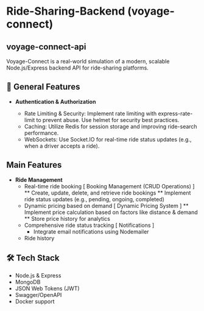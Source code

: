 # Ride-Sharing-Backend (voyage-connect)

## voyage-connect-api

Voyage-Connect is a real-world simulation of a modern, scalable Node.js/Express backend API for ride-sharing platforms.

## 🚀 General Features

- **Authentication & Authorization**

  - Rate Limiting & Security: Implement rate limiting with express-rate-limit to prevent abuse. Use helmet for security best practices.
  - Caching: Utilize Redis for session storage and improving ride-search performance.
  - WebSockets: Use Socket.IO for real-time ride status updates (e.g., when a driver accepts a ride).

## Main Features

- **Ride Management**
  - Real-time ride booking [ Booking Management (CRUD Operations) ]
    ** Create, update, delete, and retrieve ride bookings
    ** Implement ride status updates (e.g., pending, ongoing, completed)
  - Dynamic pricing based on demand [ Dynamic Pricing System ]
    ** Implement price calculation based on factors like distance & demand
    ** Store price history for analytics
  - Comprehensive ride status tracking [ Notifications ]
    - Integrate email notifications using Nodemailer
  - Ride history

## 🛠️ Tech Stack

- Node.js & Express
- MongoDB
- JSON Web Tokens (JWT)
- Swagger/OpenAPI
- Docker support
